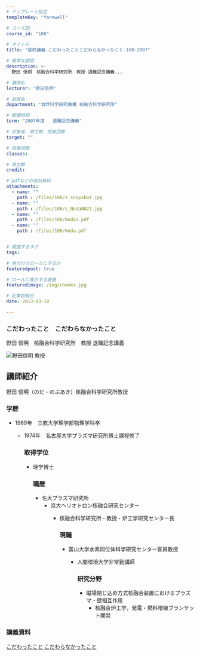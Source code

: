 ```yaml
---
# テンプレート指定
templateKey: "farewell"

# コースID
course_id: "108"

# タイトル
title: "最終講義-こだわったことこだわらなかったこと-108-2007"

# 簡単な説明
description: >-
  野田 信明　核融合科学研究所　教授 退職記念講義...

# 講師名
lecturer: "野田信明"

# 部局名
department: "自然科学研究機構 核融合科学研究所"

# 開講時限
term: "2007年度	退職記念講義"

# 対象者、単位数、授業回数
target: ""

# 授業回数
classes: 

# 単位数
credit: 

# pdfなどの追加資料
attachments: 
  - name: "" 
    path : /files/108/s_snapshot.jpg
  - name: "" 
    path : /files/108/s_NodaN021.jpg
  - name: "" 
    path : /files/108/Noda2.pdf
  - name: "" 
    path : /files/108/Noda.pdf


# 関連するタグ
tags:

# 色付けのロールにするか
featuredpost: true

# ロールに表示する画像
featuredimage: /img/chemex.jpg

# 記事投稿日
date: 2013-03-18

---
```

### こだわったこと　こだわらなかったこと 

野田 信明　核融合科学研究所　教授 退職記念講義

![野田信明 教授](/files/108/s_NodaN021.jpg) 
## 講師紹介

野田 信明（のだ・のぶあき）核融合科学研究所教授 

### 学歴

  * 1969年　立教大学理学部物理学科卒 
      * 1974年　名古屋大学プラズマ研究所博士課程修了  
        ### 取得学位
        
          * 理学博士  
            ### 職歴
            
              * 名大プラズマ研究所 
                  * 京大ヘリオトロン核融合研究センター 
                      * 核融合科学研究所・教授・炉工学研究センター長  
                        ### 現職
                        
                          * 富山大学水素同位体科学研究センター客員教授 
                              * 人間環境大学非常勤講師 
                                ### 研究分野
                                
                                  * 磁場閉じ込め方式核融合装置におけるプラズマ・壁相互作用 
                                      * 核融合炉工学，発電・燃料増殖ブランケット開発
### 講義資料


[こだわったこと こだわらなかったこと](/files/108/Noda.pdf) 
